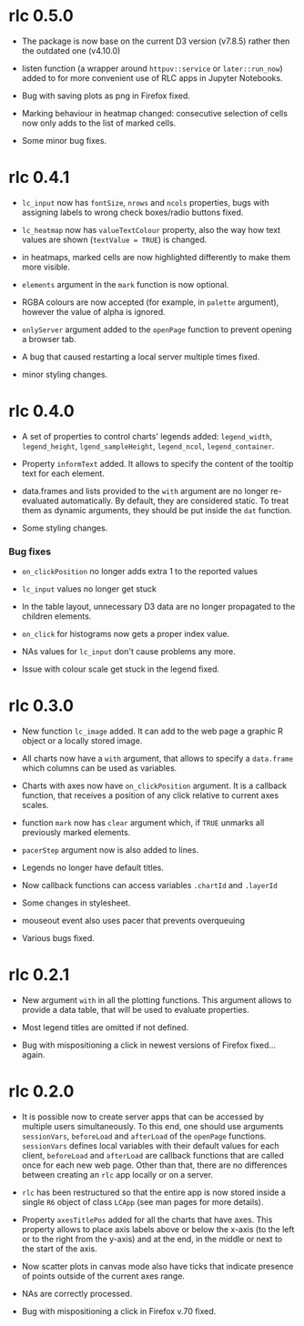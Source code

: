 # rlc 0.5.0

* The package is now base on the current D3 version (v7.8.5) rather then the outdated one (v4.10.0)

* listen function (a wrapper around `httpuv::service` or `later::run_now`) added to for more convenient use of RLC apps in Jupyter Notebooks.

* Bug with saving plots as png in Firefox fixed.

* Marking behaviour in heatmap changed: consecutive selection of cells now only adds to the list of marked cells.

* Some minor bug fixes.

# rlc 0.4.1

* `lc_input` now has `fontSize`, `nrows` and `ncols` properties, bugs with assigning labels to wrong check boxes/radio buttons fixed.

* `lc_heatmap` now has `valueTextColour` property, also the way how text values are shown (`textValue = TRUE`) is changed.

* in heatmaps, marked cells are now highlighted differently to make them more visible.

* `elements` argument in the `mark` function is now optional.

* RGBA colours are now accepted (for example, in `palette` argument), however the value of alpha is ignored.

* `onlyServer` argument added to the `openPage` function to prevent opening a browser tab.

* A bug that caused restarting a local server multiple times fixed.

* minor styling changes.

# rlc 0.4.0

* A set of properties to control charts' legends added: `legend_width`, `legend_height`, `lgend_sampleHeight`, `legend_ncol`, `legend_container`.

* Property `informText` added. It allows to specify the content of the tooltip text for each element.

* data.frames and lists provided to the `with` argument are no longer re-evaluated automatically. By default, they are considered static. To treat them as dynamic arguments, they should be put inside the `dat` function.

* Some styling changes.

### Bug fixes

* `on_clickPosition` no longer adds extra 1 to the reported values

* `lc_input` values no longer get stuck

* In the table layout, unnecessary D3 data are no longer propagated to the children elements.

* `on_click` for histograms now gets a proper index value.

* NAs values for `lc_input` don't cause problems any more.

* Issue with colour scale get stuck in the legend fixed.


# rlc 0.3.0

* New function `lc_image` added. It can add to the web page a graphic R object or a locally stored image.

* All charts now have a `with` argument, that allows to specify a `data.frame` which columns can be used as variables.

* Charts with axes now have `on_clickPosition` argument. It is a callback function, that receives a position of any click
relative to current axes scales.

* function `mark` now has `clear` argument which, if `TRUE` unmarks all previously marked elements.

* `pacerStep` argument now is also added to lines.

* Legends no longer have default titles.

* Now callback functions can access variables `.chartId` and `.layerId`

* Some changes in stylesheet.

* mouseout event also uses pacer that prevents overqueuing

* Various bugs fixed.


# rlc 0.2.1

* New argument `with` in all the plotting functions. This argument allows to provide a data
table, that will be used to evaluate properties.

* Most legend titles are omitted if not defined.

* Bug with mispositioning a click in newest versions of Firefox fixed... again.

# rlc 0.2.0

* It is possible now to create server apps that can be accessed by multiple users simultaneously. To this end, one should use arguments 
`sessionVars`, `beforeLoad` and `afterLoad` of the `openPage` functions. `sessionVars` defines local variables with their default values
for each client, `beforeLoad` and `afterLoad` are callback functions that are called once for each new web page. Other than that, there are
no differences between creating an `rlc` app locally or on a server.

* `rlc` has been restructured so that the entire app is now stored inside a single `R6` object of class `LCApp` (see man pages for more details).

* Property `axesTitlePos` added for all the charts that have axes. This property allows to place axis labels above or below the x-axis 
(to the left or to the right from the y-axis) and at the end, in the middle or next to the start of the axis.

* Now scatter plots in canvas mode also have ticks that indicate presence of points outside of the current axes range.

* NAs are correctly processed.

* Bug with mispositioning a click in Firefox v.70 fixed.

